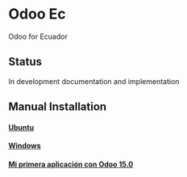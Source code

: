# Odoo Ec
Odoo for Ecuador

## Status
In development documentation and implementation

## Manual Installation
#### [Ubuntu](./doc/install/ubuntu/README.md)
#### [Windows](./doc/install/windows/README_.md)
#### [Mi primera aplicación con Odoo 15.0](doc/03firtsApp/windows/md/FIRST_APP.md)